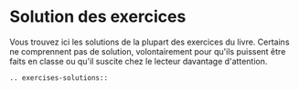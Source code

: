 # Solution des exercices

Vous trouvez ici les solutions de la plupart des exercices du livre. Certains ne comprennent pas de solution, volontairement pour qu'ils puissent être faits en classe ou qu'il suscite chez le lecteur davantage d'attention.

```{eval-rst}
.. exercises-solutions::
```
